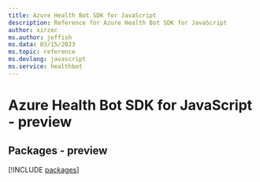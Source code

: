 ```yaml
---
title: Azure Health Bot SDK for JavaScript
description: Reference for Azure Health Bot SDK for JavaScript
author: xirzec
ms.author: jeffish
ms.data: 03/15/2023
ms.topic: reference
ms.devlang: javascript
ms.service: healthbot
---
```

# Azure Health Bot SDK for JavaScript - preview
## Packages - preview
[!INCLUDE [packages](health-bot-index.md)]